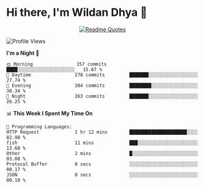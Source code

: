 # Hi there, I'm Wildan Dhya 👋 

<div align="center">
  <a href="https://github.com/piyushsuthar/github-readme-quotes">
    <img src="https://quotes-github-readme.vercel.app/api?quote=Try%2C%20Fail%2C%20Retry&author=unknown&type=vertical&theme=dark" alt="Readme Quotes">
  </a>
</div>

<!--START_SECTION:waka-->
![Profile Views](http://img.shields.io/badge/Profile%20Views-6-blue)

**I'm a Night 🦉** 

```text
🌞 Morning                157 commits         ████░░░░░░░░░░░░░░░░░░░░░   15.67 % 
🌆 Daytime                278 commits         ███████░░░░░░░░░░░░░░░░░░   27.74 % 
🌃 Evening                304 commits         ████████░░░░░░░░░░░░░░░░░   30.34 % 
🌙 Night                  263 commits         ███████░░░░░░░░░░░░░░░░░░   26.25 % 
```


📊 **This Week I Spent My Time On** 

```text
💬 Programming Languages: 
HTTP Request             1 hr 12 mins        █████████████████████░░░░   82.98 % 
fish                     11 mins             ███░░░░░░░░░░░░░░░░░░░░░░   13.68 % 
Other                    2 mins              █░░░░░░░░░░░░░░░░░░░░░░░░   03.08 % 
Protocol Buffer          0 secs              ░░░░░░░░░░░░░░░░░░░░░░░░░   00.17 % 
JSON                     0 secs              ░░░░░░░░░░░░░░░░░░░░░░░░░   00.10 % 
```


<!--END_SECTION:waka-->

<!--## GitHub Stats-->
<!--![Top Languages](https://github-readme-stats.vercel.app/api/top-langs/?username=wildandhya&layout=compact&theme=dracula)-->











